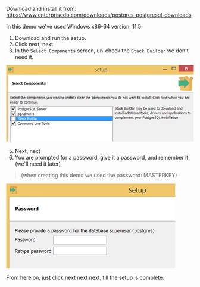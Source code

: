 Download and install it from:
https://www.enterprisedb.com/downloads/postgres-postgresql-downloads

In this demo we've used Windows x86-64 version, 11.5

1. Download and run the setup.
2. Click next, next
4. In the `Select Components` screen, un-check the `Stack Builder` we don't need it.

![](2019-09-22_18h11_31.png)

5. Next, next
7. You are prompted for a password, give it a password, and remember it (we'll need it later)
> (when creating this demo we used the password: MASTERKEY)

![enter password](2019-09-22_18h06_08.png)

From here on, just click next next next, till the setup is complete.
